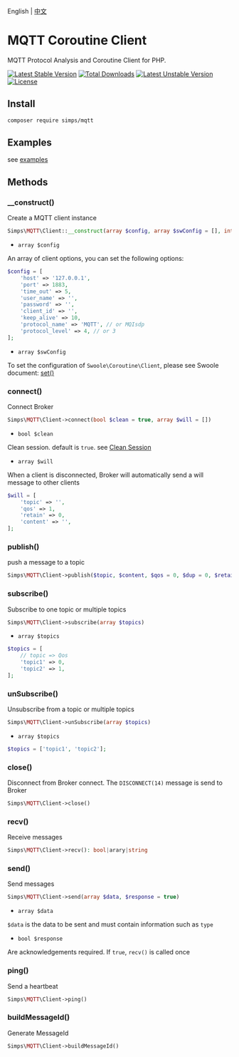 English | [中文](./README-CN.md)

# MQTT Coroutine Client

MQTT Protocol Analysis and Coroutine Client for PHP.

[![Latest Stable Version](https://poser.pugx.org/simps/mqtt/v)](//packagist.org/packages/simps/mqtt)
[![Total Downloads](https://poser.pugx.org/simps/mqtt/downloads)](//packagist.org/packages/simps/mqtt)
[![Latest Unstable Version](https://poser.pugx.org/simps/mqtt/v/unstable)](//packagist.org/packages/simps/mqtt)
[![License](https://poser.pugx.org/simps/mqtt/license)](LICENSE)

## Install

```bash
composer require simps/mqtt
```

## Examples

see [examples](./examples)

## Methods

### __construct()

Create a MQTT client instance

```php
Simps\MQTT\Client::__construct(array $config, array $swConfig = [], int $type = SWOOLE_SOCK_TCP)
```

* `array $config`

An array of client options, you can set the following options:

```php
$config = [
    'host' => '127.0.0.1',
    'port' => 1883,
    'time_out' => 5,
    'user_name' => '',
    'password' => '',
    'client_id' => '',
    'keep_alive' => 10,
    'protocol_name' => 'MQTT', // or MQIsdp
    'protocol_level' => 4, // or 3
];
```

* `array $swConfig`

To set the configuration of `Swoole\Coroutine\Client`, please see Swoole document: [set()](https://www.swoole.co.uk/docs/modules/swoole-coroutine-client-set)

### connect()

Connect Broker

```php
Simps\MQTT\Client->connect(bool $clean = true, array $will = [])
```

* `bool $clean`

Clean session. default is `true`. see [Clean Session](http://docs.oasis-open.org/mqtt/mqtt/v3.1.1/errata01/os/mqtt-v3.1.1-errata01-os-complete.html#_Toc442180843)

* `array $will`

When a client is disconnected, Broker will automatically send a will message to other clients

```php
$will = [
    'topic' => '',
    'qos' => 1,
    'retain' => 0,
    'content' => '',
];
```

### publish()

push a message to a topic

```php
Simps\MQTT\Client->publish($topic, $content, $qos = 0, $dup = 0, $retain = 0)
```

### subscribe()

Subscribe to one topic or multiple topics

```php
Simps\MQTT\Client->subscribe(array $topics)
```

* `array $topics`

```php
$topics = [
    // topic => Qos
    'topic1' => 0, 
    'topic2' => 1,
];
```

### unSubscribe()

Unsubscribe from a topic or multiple topics

```php
Simps\MQTT\Client->unSubscribe(array $topics)
```

* `array $topics`

```php
$topics = ['topic1', 'topic2'];
```

### close()

Disconnect from Broker connect. The `DISCONNECT(14)` message is send to Broker

```php
Simps\MQTT\Client->close()
```

### recv()

Receive messages

```php
Simps\MQTT\Client->recv(): bool|arary|string
```

### send()

Send messages

```php
Simps\MQTT\Client->send(array $data, $response = true)
```

* `array $data`

`$data` is the data to be sent and must contain information such as `type`

* `bool $response`

Are acknowledgements required. If `true`, `recv()` is called once

### ping()

Send a heartbeat

```php
Simps\MQTT\Client->ping()
```

### buildMessageId()

Generate MessageId

```php
Simps\MQTT\Client->buildMessageId()
```
